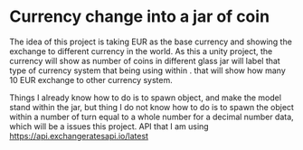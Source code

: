 ﻿# Currency change into a jar of coin

The idea of this project is taking EUR as the base currency and showing the exchange to different currency in the world. As this a unity project, the currency will show as number of coins in different glass jar will label that type of currency system that being using within . that will show how many 10 EUR exchange to other currency system.

Things I already know how to do is to spawn object, and make the model stand within the jar, but thing I do not know how to do is to spawn the object within a number of turn equal to a whole number for a decimal number data, which will be a issues this project.
API that I am using https://api.exchangeratesapi.io/latest

